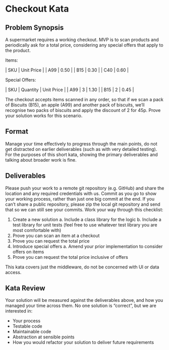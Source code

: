 # Checkout Kata
## Problem Synopsis

A supermarket requires a working checkout. MVP is to scan products and periodically ask for a total price, considering any special offers that apply to the product.

Items:

| SKU | Unit Price |
| A99 | 0.50 | 
| B15 | 0.30 | 
| C40 | 0.60 | 

Special Offers:


| SKU | Quantity | Unit Price |
| A99 | 3 | 1.30 | 
| B15 | 2 | 0.45 | 

The checkout accepts items scanned in any order, so that if we scan a pack of Biscuits (B15), an apple (A99) and another pack of biscuits, we’ll recognise two packs of biscuits and apply the discount of 2 for 45p. Prove your solution works for this scenario.

## Format
Manage your time effectively to progress through the main points, do not get distracted on earlier deliverables (such as with very detailed testing). For the purposes of this short kata, showing the primary deliverables and talking about broader work is fine.

## Deliverables
Please push your work to a remote git repository (e.g. GitHub) and share the location and any required credentials with us. Commit as you go to show your working process, rather than just one big commit at the end. If you can’t share a public repository, please zip the local git repository and send that so we can still see your commits.
Work your way through this checklist:
1. Create a new solution
	a. Include a class library for the logic
	b. Include a test library for unit tests (feel free to use whatever test library you are most comfortable with)
2. Prove you can scan an item at a checkout
3. Prove you can request the total price
4. Introduce special offers
	a. Amend your prior implementation to consider offers on items
5. Prove you can request the total price inclusive of offers

This kata covers just the middleware, do not be concerned with UI or data access.

## Kata Review
Your solution will be measured against the deliverables above, and how you managed your time across them. No one solution is “correct”, but we are interested in:
- Your process
- Testable code
- Maintainable code
- Abstraction at sensible points
- How you would refactor your solution to deliver future requirements
